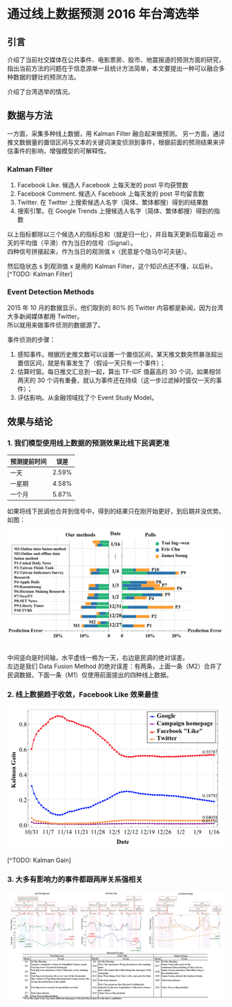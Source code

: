 # 通过线上数据预测 2016 年台湾选举

## 引言

介绍了当前社交媒体在公共事件、电影票房、股市、地震报道的预测方面的研究，指出当前方法的问题在于信息源单一且统计方法简单，本文要提出一种可以融合多种数据的健壮的预测方法。

介绍了台湾选举的情况。

## 数据与方法

一方面，采集多种线上数据，用 Kalman Filter 融合起来做预测。
另一方面，通过推文数据量的置信区间与文本的关键词演变侦测到事件，根据前面的预测结果来评估事件的影响，增强模型的可解释性。

### Kalman Filter

1. Facebook Like. 候选人 Facebook 上每天发的 post 平均获赞数
2. Facebook Comment. 候选人 Facebook 上每天发的 post 平均留言数
3. Twitter. 在 Twitter 上搜索候选人名字（简体、繁体都搜）得到的结果数
4. 搜索引擎。在 Google Trends 上搜候选人名字（简体、繁体都搜）得到的指数

以上指标都除以三个候选人的指标总和（就是归一化），并且每天更新后取最近 m 天的平均值（平滑）作为当日的信号（Signal）。  
四种信号拼接起来，作为当日的观测值 x（民意是个隐马尔可夫链）。

然后隐状态 s 到观测值 x 是用的 Kalman Filter，这个知识点还不懂，以后补。[^TODO: Kalman Filter]

### Event Detection Methods

2015 年 10 月的数据显示，他们取到的 80% 的 Twitter 内容都是新闻，因为台湾大多新闻媒体都用 Twitter。  
所以就用来做事件侦测的数据源了。

事件侦测的步骤：

1. 感知事件。根据历史推文数可以设置一个置信区间，某天推文数突然暴涨超出置信区间，就是有事发生了（假设一天只有一个事件）；
2. 估算时窗。每日推文汇总到一起，算出 TF-IDF 值最高的 30 个词，如果相邻两天的 30 个词有重叠，就认为事件还在持续（这一步过滤掉时窗仅一天的事件）；
3. 评估影响。从金融领域找了个 Event Study Model。 

## 效果与结论

### 1. 我们模型使用线上数据的预测效果比线下民调更准

| 预测提前时间 | 误差  |
|--------------|-------|
| 一天         | 2.59% |
| 一星期       | 4.58% |
| 一个月       | 5.87% |

如果将线下民调也合并到信号中，得到的结果只在刚开始更好，到后期并没优势。如图：

![Data Fusion Method V.S. Polls](data-fusion-method-vs-polls.png)

中间竖向是时间轴，水平虚线一格为一天，右边是民调的绝对误差。  
左边是我们 Data Fusion Method 的绝对误差：有两条，上面一条（M2）合并了民调数据，下面一条（M1）仅使用前面提出的四种线上数据。

### 2. 线上数据趋于收敛，Facebook Like 效果最佳

![Kalman Gain of Online Signals](kalman-gain-of-online-signals.png)

[^TODO: Kalman Gain]

### 3. 大多有影响力的事件都跟两岸关系强相关

![Events Influence Vote Shares](events-influence-vote-shares.png)

